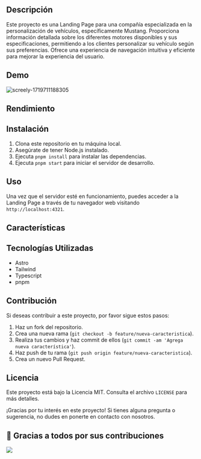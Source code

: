 ## Descripción

Este proyecto es una Landing Page para una compañía especializada en la personalización de vehículos, específicamente Mustang. Proporciona información detallada sobre los diferentes motores disponibles y sus especificaciones, permitiendo a los clientes personalizar su vehículo según sus preferencias. Ofrece una experiencia de navegación intuitiva y eficiente para mejorar la experiencia del usuario.

## Demo
![screely-1719711188305](https://github.com/Casadjes/Vehicle-Company-Homepage/assets/115717042/38fccdb3-d8d3-4f2c-bac1-b2374d0b7b63)

## Rendimiento

## Instalación

1. Clona este repositorio en tu máquina local.
2. Asegúrate de tener Node.js instalado.
3. Ejecuta `pnpm install` para instalar las dependencias.
4. Ejecuta `pnpm start` para iniciar el servidor de desarrollo.

## Uso

Una vez que el servidor esté en funcionamiento, puedes acceder a la Landing Page a través de tu navegador web visitando `http://localhost:4321`.

## Características

## Tecnologías Utilizadas

- Astro
- Tailwind
- Typescript
- pnpm

## Contribución

Si deseas contribuir a este proyecto, por favor sigue estos pasos:

1. Haz un fork del repositorio.
2. Crea una nueva rama (`git checkout -b feature/nueva-caracteristica`).
3. Realiza tus cambios y haz commit de ellos (`git commit -am 'Agrega nueva característica'`).
4. Haz push de tu rama (`git push origin feature/nueva-caracteristica`).
5. Crea un nuevo Pull Request.

## Licencia

Este proyecto está bajo la Licencia MIT. Consulta el archivo `LICENSE` para más detalles.

¡Gracias por tu interés en este proyecto! Si tienes alguna pregunta o sugerencia, no dudes en ponerte en contacto con nosotros.

## 👏 Gracias a todos por sus contribuciones

<img align="left" src="https://contributors-img.web.app/image?repo=Casadjes/Vehicle-Company-Homepage"/>

